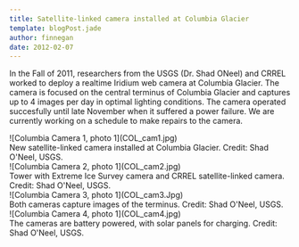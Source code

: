 ```yaml
---
title: Satellite-linked camera installed at Columbia Glacier
template: blogPost.jade
author: finnegan
date: 2012-02-07
---
```


In the Fall of 2011, researchers from the USGS (Dr. Shad ONeel) and CRREL worked to deploy a realtime Iridium web camera at Columbia Glacier. The camera is focused on the central terminus of Columbia Glacier and captures up to 4 images per day in optimal lighting conditions. The camera operated succesfully until late November when it suffered a power failure. We are currently working on a schedule to make repairs to the camera. 

<span class="more"></span>

<div class="row">
  <div class="col-md-8 col-md-offset-2">
  <div class="thumbnail tight">
    ![Columbia Camera 1, photo 1](COL_cam1.jpg)
    <div class="caption">
	New satellite-linked camera installed at Columbia Glacier. Credit: Shad O'Neel, USGS.
    </div>
  </div>
  </div>
</div>

<div class="row">
  <div class="col-md-8 col-md-offset-2">
  <div class="thumbnail tight">
    ![Columbia Camera 2, photo 1](COL_cam2.jpg)
    <div class="caption">
	Tower with Extreme Ice Survey camera and CRREL satellite-linked camera. Credit: Shad O'Neel, USGS.
    </div>
  </div>
  </div>
</div>

<div class="row">
  <div class="col-md-8 col-md-offset-2">
  <div class="thumbnail tight">
    ![Columbia Camera 3, photo 1](COL_cam3.Jpg)
    <div class="caption">
	Both cameras capture images of the terminus. Credit: Shad O'Neel, USGS.
    </div>
  </div>
  </div>
</div>

<div class="row">
  <div class="col-md-8 col-md-offset-2">
  <div class="thumbnail tight">
    ![Columbia Camera 4, photo 1](COL_cam4.jpg)
    <div class="caption">
	The cameras are battery powered, with solar panels for charging. Credit: Shad O'Neel, USGS.
    </div>
  </div>
  </div>
</div>